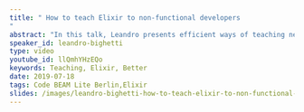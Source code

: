 ```yaml
---
title: " How to teach Elixir to non-functional developers
"
abstract: "In this talk, Leandro presents efficient ways of teaching newcomers to a programming language: how to get people interested in the language, where people usually struggle and how to overcome these challenges. This will use Elixir as the basis language but will serve as a framework to generalise to other functional languages."
speaker_id: leandro-bighetti
type: video
youtube_id: llQmhYHzEQo
keywords: Teaching, Elixir, Better
date: 2019-07-18
tags: Code BEAM Lite Berlin,Elixir
slides: /images/leandro-bighetti-how-to-teach-elixir-to-non-functional-developers-cbl-berlin-2018.pdf
---
```


